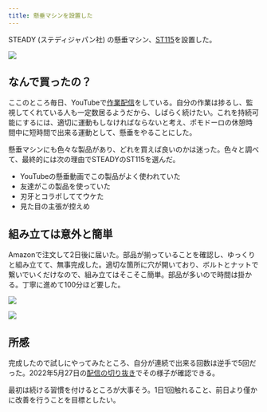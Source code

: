 ```yaml
---
title: 懸垂マシンを設置した
---
```

STEADY (ステディジャパン社) の懸垂マシン、[ST115](https://www.amazon.co.jp/dp/B09K3QQBKH)を設置した。

![](https://lh3.googleusercontent.com/docs/ADP-6oF1GX2lztrsTPUxzzi3KzicTZPijKKyxTuxwjURLI_EUOMs2eIiGBIBAIXnoQ9-fhOGtH9ZvpLu_Y11hfaWgRZVjWGfZGnDxbI0-aQI7Y_0gcpPxIoOJO5JEjqsCwElPisKc06msWdI9TwqD2C6unFBEnk_0NOI6DCpTOQg96v9CBSgym9R9TtNf-wpxStpgfTpxi5oq-ex9sFy9GjFwkehjj6X5-C0yl8iSS_Nm1hac13MTNXEw88Chz5NBTQiotkLXJcK_6x4fWpDUjkCxx93ytH-m7NtG_urAwBvc7A_QC8Vw35fUhoqDAxO2UmPVKVStd2ObJtAdDwkUem2F_SZ78O-8Fco_UrYEdPU9OM1u5wVLMI3ym_HWz1YgAgBb6fCSJWrxu6x1nW6F7IGJymaJQwvLl9vBp1OdEmrxPWvmFMf15BWLfODZrkpJBwfBScjqVRy1iv3B_5sg_Qt-F1oAEgq0vuHE-xPjWU7Ygq2-hfhu1q5X2n-IFsXKhLgwXNpPkLY54jkiMYNQuMGQQ-DHx6AFN5y1AKC6gggUWQvOo32HgcIDVbm2vyw9HLruYlHl9EglvIM86NBgQGFE9Uex0LTLt4TDRSghr8yQqJ_wdHzSCavfzcuSCjc0oPFg_urKwbnHrakhL_3cve0Ns5q6aNplcZBD8S0vcBmA_VK7XGoz3j5u5XCb3hBF2mLAHYY3fi12VL3Ydv1LjgBB7J8Wn0ajQ7Hb6RKphwJ5CJHL0HF-ioc3rQCVSHHGVdCU-8I40NENqKErKodC2tjbJkNvfmbQ4qdI430AarUkoRfAgOorgUOHqPBPe3NO8ZZwbwNBoQtjwrEC-w1TE70bkOrx4fyBhUclceB9oIbDF39DcNaW1bCXkkBprnFgOl5_Ssdy8lu1oNrGXdkllD7mPdjoleMDfwaAMUeU908RbmuZl9AOX8lIMTF7BaXhBbEK9Kcfo6_7281TZEfJemU8wbgtPEcqA8E1xzUweGFXnZQqpnpvduZqxX0ArKQNtNvEewmWVKxOZfFsaQE8V6kIKb8PND5u-0w3AxwOJCEx3eNOpLMZ7zzLQLfnXMgauvgjHsTpgoWH52DP9CRah_5_1oMjOwb2Pnzf8gLhEAlek30BHsSCSNpXuRb8dunkD7HPTp-F49y-p91IDz26ohGnM5IFrUuie_N_aqKZjkmpOALdxwqvxZ1E8ryVpkySIA563KirnxEHiO6a6yDWLE558X0rIiGDU6ZElCUgGVzCzWjAvc9)

なんで買ったの？
--------

ここのところ毎日、YouTubeで[作業配信](https://www.youtube.com/c/r7kamura)をしている。自分の作業は捗るし、監視してくれている人も一定数居るようだから、しばらく続けたい。これを持続可能にするには、適切に運動もしなければならないと考え、ポモドーロの休憩時間中に短時間で出来る運動として、懸垂をやることにした。

懸垂マシンにも色々な製品があり、どれを買えば良いのかは迷った。色々と調べて、最終的には次の理由でSTEADYのST115を選んだ。

*   YouTubeの懸垂動画でこの製品がよく使われていた
*   友達がこの製品を使っていた
*   刃牙とコラボしててウケた
*   見た目の主張が控えめ

組み立ては意外と簡単
----------

Amazonで注文して2日後に届いた。部品が揃っていることを確認し、ゆっくりと組み立てて、無事完成した。適切な箇所に穴が開いており、ボルトとナットで繋いでいくだけなので、組み立てはそこそこ簡単。部品が多いので時間は掛かる。丁寧に進めて100分ほど要した。

![](https://lh3.googleusercontent.com/docs/ADP-6oHdokiHTU4BaGYkpQfH1OIj-GKinvINs4yr_NI6nv9ZfMOpLe3eRIDV5dOqT-sdWTEL2OzeFC-NTbdr1aGyVnATEwgIHsT_XtvYmp9aaS6FS_WJC0ezTsI9yQZ741Wxl2lstmO4Y4bxGJnXzLw4ZFbnxa-6UlmS6Vx5O73_qGHeJjWovlXoliG1XYNNhajkEeHOzll5gVRDNvx6BnXU9uLuw4TTvE0DUJoSXrZRNNrQXRBXp4cuTmjpsqnAPLk8_4uXKtGf1-ESdv8EpF41OniRIoKnDXWMf9oC1zSs6Pj1MN03lpPJqurliX3vf61NtVfA5zwA3fmj5y_jf-tLQEEUPqlciEXlgsiZ3VC9r_0Ir-5Bq5Db5qmoxwXQpq1JFDiupVO2YKf4mXngN-MSK3P61ObkY8BonBhj1kCS3N08x89N9ZGAdXVU9XDsNcKFtR6K2mrhlJj862u0Aqzxzp5E8sKzm_0z-3f2lNNg7sXE8RnSWkfDkgHbGiW_zGJMCjgJSdmzoc2lNLXvPYJZsgNjp99QGb5pMiMtsLhGv_A5fhd0x0DU31YjXfZzzcwiyAIRVUdYHw1DupoC_LbbxsVzV0qKu-xlOdi6TsTpB6n7jjt1m_fmjkdOUXNIeO12E8WKdLbryzrjox0xt9PthvCExnsml0kTtW1i0pq4YSVji6eJ9SLhIRFiEg_i47v2b_5StC09iVRg9xtU4r8y4k5D68BHJWIMyZIJ3kANXmqKQMzLyaVbwDYeLdjq5GaqGnKxx4rZTmNB_Fs5rN-OEtwuV19t2TWMfzMNn9DatTAkCyYcyXIsXzhiUx0DMA4zvRsPOZMiyL_DAxrSysmha8NbLRwQW54SEAIH8EijmjglNyyv3rvIULSH4zpT4Lq6toNxF7zUJQ7UuAXUYXBQ6JeVGyr3EbsW2Fu4oYZCzqouGhWFOO9aM5tNmvxhoKwLGKWynjVJ6yxL3WIIGYfQMh8MEYJDg2gtmgcEDYsKjHoguNBGPl7eVv0z9RCdvEVqCxYUp1YG_7DU8NVmeKSHGECdgaNXhokG17AxajEt-JcJqaY22YTqhmFcvoUWwWPhaweRHLygT4Hp9lQpNsbo27PmmIIebp8gmuY5tN_9qXn9N5mhKfla7Jg1U_HeTISVXLur_chY2H-w_aStTDxorSGubzzAJVlxPODNnYdyxBo26g4FLNb4Bm8wTL5CxywWBXJ_o_nPIUlAExdUSSRI50X5i6hcOZSeFLDUfEqtXxcaiEPy)

![](https://lh3.googleusercontent.com/docs/ADP-6oFQMrdGxuKXPL9AHVVCZHGhDCfrlNPO46J-KnGlH5irNJAMLC35MMiAq8mUzxNQ6Qc4qhAqomBqcS4ym3RnW3n483QPyrfHoL6h2-gXPvXGKvsJCEJnXbO_4ziPXLLBF-ifKaMRVlHBex-x81CrtUtiXaWdK_36qUA2hvpe9_Lff9aH6kkjpwa0rDVpI0j1sRaxBUWu_AMAxGvPRwjEBRvDS-pcT8rly3xtvOuztaNNKngkmnZcVUSxECCPtbnfRW6tZo2TZUdGasaORudRwJRzxZwIJX2x40n_cv0PTQkKXybi3stBjjvVgOt93H9jjfbJ6dExcvrptRMQTRvsJWezulTxmYJcB1-R-bkeS_BGR2psWtLBSc0n7AgrKnVqqHzf8H_7VveWE2Am3X-FPSBkd8OKSDvdMAAW31igWFjGnLPnpLjXDMIgAsJob2NTRTQuMA_wzZ_1hkQPahfnWpBRzdrbl7oC9L3WFML1pEVJkxtiDQ8Xy3-04trQAh3ur-Rrjw3a8DwO4cI9UramlkZxxc_wbBCyQDFnQWFOmQo-OdqI_WBWqjI2Mxer1gXuUhUf0rIDGJ_MYyRY26GEBqFNshHK9LLxhWBTnNPU1KwczTloE1O5AICF2sNe4nwfn2319mY4mN6iTzXrJDTLGij2s2j0Bs8R8GUAMIu_Axt1MGcZmbjUK1QWpLtCbQnU3X6osCQgHglgvO3pGJcdFsoWJUPi-5lYZ-0K5es8Z95zOmDKaY5Z56C9pitvCKDt-NSD9rAZd53Vmk2WPOnAGTpa_HkG868QlDywgaVWbXX8_osqqJgs8TxqY7oAIXLe6hZ7DPIWtdUKAioCuB6-wYJmafSWbITLd91ceI3ZbgPnbz8ZzrQvd5S7ntwkNwgNcPoCXYRdutb6jinKVLUaakAejzoAE8blC23086HTiwcUPjV1nbfRVnxoNz0mgwYgsyiC5nVVV3qcjIDE6V4Ds3-cF0Qvxd3RZ7j6-YIxl12_OdLdnqIVol3kG-CleaT-nNwf-MFSGPuHLnZmSkME5R60k1Tuhf9kVxcfK9H1V4ECwBv0E3Cq5L2xKdB8G798sPwMKOmQQJY5BCqeKL6oZEYwh6Y-fWHoftZjNBWQyuispR1sRtGLxugVbBh32WX10AcQWG7BbR_pRd0nIaqzjmez1zljFVfNkYpE46K0xSsD0YFCVP3X8G7Ulhy1qOMsuC7k6Quoeq0ELcWNJu3NTM7V_tAXuW4nuqdvRdg5rAXS5p0H)

所感
--

完成したので試しにやってみたところ、自分が連続で出来る回数は逆手で5回だった。2022年5月27日の[配信の切り抜き](https://www.youtube.com/clip/Ugkxy2NXpdlfZF0kT9s-MoCOrbB1wpWEryK9)でその様子が確認できる。

最初は続ける習慣を付けるところが大事そう。1日1回触れること、前日より僅かに改善を行うことを目標としたい。
